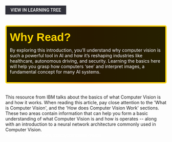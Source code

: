 <br>
<a href='/learning-tree?node=58' style='
    background-color: #31313a;
    color: gainsboro;
    padding: 6px 16px;
    border: none
    border-radius: 4px;
    text-transform: uppercase;
    font-family: "Roboto", sans-serif;
    font-size: 1em;
    font-weight: bold;
    cursor: pointer;
    text-decoration: none;
    display: inline-block;'
>
  View in Learning Tree
</a>

<br>
<br>
<br>

<div style='
  position: relative;
  padding: 10px; 
  border-radius: 5px;
  background-color: rgba(0, 0, 0, 0.85); 
  border: 4px solid transparent;
  background-image: linear-gradient(90deg, rgba(0, 0, 0, 0.85), rgba(0, 0, 0, 0.85)), linear-gradient(90deg, gold, orange, gold);
  background-origin: border-box;
  background-clip: padding-box, border-box;
'>

<svg width='200' height='50' style='display: block; margin-bottom: 5px;'>
  <text x='0' y='35' font-size='35' font-family='Arial' font-weight='bold' fill='gold'>
    Why Read?
    <animate attributeName='fill' values='gold; orange; gold' dur='3s' repeatCount='indefinite' />
  </text>
</svg>

<p style='color: white; margin-top: 2px;'>By exploring this introduction, you’ll understand why computer vision is such a powerful tool in AI and how it’s reshaping industries like healthcare, autonomous driving, and security. Learning the basics here will help you grasp how computers ‘see’ and interpret images, a fundamental concept for many AI systems.</p>

</div>

<br/>

<br/>
This resource from IBM talks about the basics of what Computer Vision is and how it works.  When reading this article, pay close attention to the 'What is Computer Vision', and the 'How does Computer Vision Work' sections.  These two areas contain information that can help you form a basic understanding of what Computer Vision is and how is operates -- along with an introduction to a neural network architecture commonly used in Computer Vision.
<br/>
<a href='https://www.ibm.com/topics/computer-vision' style='color: white'>
https://www.ibm.com/topics/computer-vision
</a>
